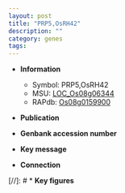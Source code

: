 ```yaml
---
layout: post
title: "PRP5,OsRH42"
description: ""
category: genes
tags: 
---
```


* **Information**  
    + Symbol: PRP5,OsRH42  
    + MSU: [LOC_Os08g06344](http://rice.uga.edu/cgi-bin/ORF_infopage.cgi?orf=LOC_Os08g06344)  
    + RAPdb: [Os08g0159900](http://rapdb.dna.affrc.go.jp/viewer/gbrowse_details/irgsp1?name=Os08g0159900)  

* **Publication**  

* **Genbank accession number**  

* **Key message**  

* **Connection**  

[//]: # * **Key figures**  


